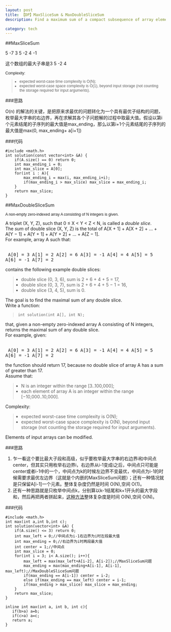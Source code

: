 ```yaml
---
layout: post
title: 【DP】MaxSliceSum & MaxDoubleSliceSum
description: Find a maximum sum of a compact subsequence of array elements and any double slice. 

category: tech
---
```


##MaxSliceSum

5 -7 3 5 -2 4 -1

这个数组的最大子串是3 5 -2 4
<p style="box-sizing: border-box; margin: 0px; padding: 0px; font-family: Verdana, Arial, Helvetica; font-size: 12px;">Complexity:</p>
<blockquote style="box-sizing: border-box; font-family: Verdana, Arial, Helvetica; font-size: 12px;">
<ul style="box-sizing: border-box; margin: 10px; padding: 0px;">
<li style="box-sizing: border-box;">expected worst-case time complexity is O(N);</li>
<li style="box-sizing: border-box;">expected worst-case space complexity is O(1), beyond input storage (not counting the storage required for input arguments).</li>
</ul>
</blockquote>

###思路

O(n) 的解法的关键，是把原来求最优的问题转化为一个具有最优子结构的问题，枚举最大字串的右边界，再在求解其各个子问题解的过程中取最大值。假设以第i个元素结尾的子序列的最大值是max_ending，那么以第i+1个元素结尾的子序列的最大值是max(0, max_ending+ a[i+1])

###代码

```
#include <math.h>
int solution(const vector<int> &A) {
    if(A.size() == 0) return 0;
    int max_ending_i = 0;
    int max_slice = A[0];
    for(int i : A){
        max_ending_i = max(i, max_ending_i+i);
        if(max_ending_i > max_slice) max_slice = max_ending_i;
    }
    return max_slice;
}
```

##MaxDoubleSliceSum
<p style="box-sizing: border-box; margin: 0px; padding: 0px; font-family: Verdana, Arial, Helvetica; font-size: 12px;">A non-empty zero-indexed array A consisting of N integers is given.</p>
<p id="brinza-task-description" style="box-sizing: border-box; font-family: Verdana, Arial, Helvetica; font-size: 12px;">
<p style="box-sizing: border-box; margin: 0px; padding: 0px;">A triplet (X, Y, Z), such that 0 ≤ X &lt; Y &lt; Z &lt; N, is called a <em style="box-sizing: border-box;">double slice</em>.</p>
<p style="box-sizing: border-box; margin: 0px; padding: 0px;">The <em style="box-sizing: border-box;">sum</em> of double slice (X, Y, Z) is the total of A[X + 1] + A[X + 2] + ... + A[Y − 1] + A[Y + 1] + A[Y + 2] + ... + A[Z − 1].</p>
<p style="box-sizing: border-box; margin: 0px; padding: 0px;">For example, array A such that:</p>
<p style="box-sizing: border-box; margin: 0px; padding: 0px;"> </p>
<pre style="box-sizing: border-box; font-family: monospace, serif; font-size: 1em; white-space: pre-wrap;"><tt style="box-sizing: border-box;"> A[0] = 3 A[1] = 2 A[2] = 6 A[3] = -1 A[4] = 4 A[5] = 5 A[6] = -1 A[7] = 2</tt></pre>
<p style="box-sizing: border-box; margin: 0px; padding: 0px;">contains the following example double slices:</p>
<blockquote style="box-sizing: border-box;">
<ul style="box-sizing: border-box; margin: 10px; padding: 0px;">
<li style="box-sizing: border-box;">double slice (0, 3, 6), sum is 2 + 6 + 4 + 5 = 17,</li>
<li style="box-sizing: border-box;">double slice (0, 3, 7), sum is 2 + 6 + 4 + 5 − 1 = 16,</li>
<li style="box-sizing: border-box;">double slice (3, 4, 5), sum is 0.</li>
</ul>
</blockquote>
<p style="box-sizing: border-box; margin: 0px; padding: 0px;">The goal is to find the maximal sum of any double slice.</p>
<p style="box-sizing: border-box; margin: 0px; padding: 0px;">Write a function:</p>
<blockquote style="box-sizing: border-box;">
<p class="lang-c" style="box-sizing: border-box; margin: 0px; padding: 0px; font-family: monospace; font-size: 9pt;"><tt style="box-sizing: border-box;">int solution(int A[], int N);</tt></p>
</blockquote>
<p style="box-sizing: border-box; margin: 0px; padding: 0px;">that, given a non-empty zero-indexed array A consisting of N integers, returns the maximal sum of any double slice.</p>
<p style="box-sizing: border-box; margin: 0px; padding: 0px;">For example, given:</p>
<p style="box-sizing: border-box; margin: 0px; padding: 0px;"> </p>
<pre style="box-sizing: border-box; font-family: monospace, serif; font-size: 1em; white-space: pre-wrap;"><tt style="box-sizing: border-box;"> A[0] = 3 A[1] = 2 A[2] = 6 A[3] = -1 A[4] = 4 A[5] = 5 A[6] = -1 A[7] = 2</tt></pre>
<p style="box-sizing: border-box; margin: 0px; padding: 0px;">the function should return 17, because no double slice of array A has a sum of greater than 17.</p>
<p style="box-sizing: border-box; margin: 0px; padding: 0px;">Assume that:</p>
<blockquote style="box-sizing: border-box;">
<ul style="box-sizing: border-box; margin: 10px; padding: 0px;">
<li style="box-sizing: border-box;">N is an integer within the range [<span class="number" style="box-sizing: border-box;">3</span>..<span class="number" style="box-sizing: border-box;">100,000</span>];</li>
<li style="box-sizing: border-box;">each element of array A is an integer within the range [<span class="number" style="box-sizing: border-box;">−10,000</span>..<span class="number" style="box-sizing: border-box;">10,000</span>].</li>
</ul>
</blockquote>
<p style="box-sizing: border-box; margin: 0px; padding: 0px;">Complexity:</p>
<blockquote style="box-sizing: border-box;">
<ul style="box-sizing: border-box; margin: 10px; padding: 0px;">
<li style="box-sizing: border-box;">expected worst-case time complexity is O(N);</li>
<li style="box-sizing: border-box;">expected worst-case space complexity is O(N), beyond input storage (not counting the storage required for input arguments).</li>
</ul>
</blockquote>
<p style="box-sizing: border-box; margin: 0px; padding: 0px;">Elements of input arrays can be modified.</p>

###思路
1. 乍一看这个要比最大子段和高级，似乎要枚举最大字串的右边界i和中间点center，但其实只用枚举右边界i，右边界从i-1变成i之后，中间点只可能是center或者i-1中的一个，中间点为k的时候左边界不变最优，中间点为i-1的时候需要求最优左边界（这就是个内嵌的MaxSliceSum问题）；还有一种情况就是只保留A[i-1]一个元素。整体复杂度仍然是时间 O(N),空间 O(1)。
2. 还有一种思路就是只枚举中间点k，分别算以k-1结尾和k+1开头的最大字段和，然后再把两者拼起来，[这种方法](http://blog.csdn.net/caopengcs/article/details/17491395)整体复杂度是时间 O(N),空间 O(N)。

###代码
```
#include <math.h>
int max(int a,int b,int c);
int solution(vector<int> &A) {
    if(A.size() <= 3) return 0;
    int max_left = 0;//中间点为i-1右边界为i时左段最大值
    int max_ending = 0;//右边界为i时两段最大值
    int center = 1;//中间点
    int max_slice = 0;
    for(int i = 3; i< A.size(); i++){
        max_left = max(max_left+A[i-2], A[i-2]);//MaxSliceSum问题
        max_ending = max(max_ending+A[i-1], A[i-1], max_left);//MaxDoubleSliceSum问题
        if(max_ending == A[i-1]) center = i-2;
        else if(max_ending == max_left) center = i-1;
        if(max_ending > max_slice) max_slice = max_ending;
    }
    return max_slice;
}

inline int max(int a, int b, int c){
   if(b>a) a=b;
   if(c>a) a=c;
   return a;
}
```

